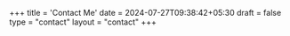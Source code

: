 +++
title = 'Contact Me'
date = 2024-07-27T09:38:42+05:30
draft = false
type = "contact"
layout = "contact"
+++
